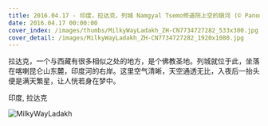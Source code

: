 ```yaml
---
title: 2016.04.17 - 印度，拉达克，列城 Namgyal Tsemo修道院上空的银河 (© Panom Bounak/500px)
date: 2016.04.17 00:00:00
cover_index: /images/thumbs/MilkyWayLadakh_ZH-CN7734727282_533x300.jpg
cover_detail: /images/MilkyWayLadakh_ZH-CN7734727282_1920x1080.jpg
---
```


拉达克，一个与西藏有很多相似之处的地方，是个佛教圣地。列城就位于此，坐落在喀喇昆仑山东麓，印度河的右岸。这里空气清晰，天空通透无比，入夜后一抬头便是满天繁星，让人恍若身在梦中。

印度, 拉达克

![MilkyWayLadakh](/images/MilkyWayLadakh_ZH-CN7734727282_1920x1080.jpg)
